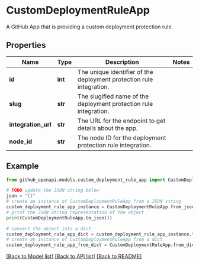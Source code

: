 # CustomDeploymentRuleApp

A GitHub App that is providing a custom deployment protection rule.

## Properties

Name | Type | Description | Notes
------------ | ------------- | ------------- | -------------
**id** | **int** | The unique identifier of the deployment protection rule integration. | 
**slug** | **str** | The slugified name of the deployment protection rule integration. | 
**integration_url** | **str** | The URL for the endpoint to get details about the app. | 
**node_id** | **str** | The node ID for the deployment protection rule integration. | 

## Example

```python
from github_openapi.models.custom_deployment_rule_app import CustomDeploymentRuleApp

# TODO update the JSON string below
json = "{}"
# create an instance of CustomDeploymentRuleApp from a JSON string
custom_deployment_rule_app_instance = CustomDeploymentRuleApp.from_json(json)
# print the JSON string representation of the object
print(CustomDeploymentRuleApp.to_json())

# convert the object into a dict
custom_deployment_rule_app_dict = custom_deployment_rule_app_instance.to_dict()
# create an instance of CustomDeploymentRuleApp from a dict
custom_deployment_rule_app_from_dict = CustomDeploymentRuleApp.from_dict(custom_deployment_rule_app_dict)
```
[[Back to Model list]](../README.md#documentation-for-models) [[Back to API list]](../README.md#documentation-for-api-endpoints) [[Back to README]](../README.md)


